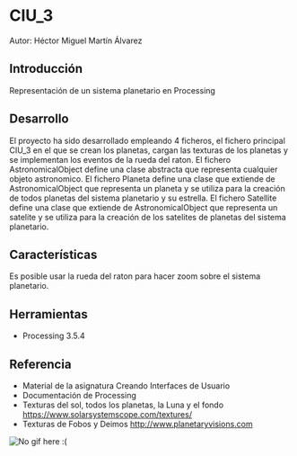 # CIU_3

Autor: Héctor Miguel Martín Álvarez

## Introducción

Representación de un sistema planetario en Processing

## Desarrollo

El proyecto ha sido desarrollado empleando 4 ficheros, el fichero principal CIU_3 en el que se crean los planetas, cargan las texturas de los planetas y se implementan los eventos de la rueda del raton.
El fichero AstronomicalObject define una clase abstracta que representa cualquier objeto astronomico.
El fichero Planeta define una clase que extiende de AstronomicalObject que representa un planeta y se utiliza para la creación de todos planetas del sistema planetario y su estrella.
El fichero Satellite define una clase que extiende de AstronomicalObject que representa un satelite y se utiliza para la creación de los satelites de planetas del sistema planetario.

## Características

Es posible usar la rueda del raton para hacer zoom sobre el sistema planetario.

## Herramientas

  - Processing 3.5.4

## Referencia

  - Material de la asignatura Creando Interfaces de Usuario
  - Documentación de Processing
  - Texturas del sol, todos los planetas, la Luna y el fondo https://www.solarsystemscope.com/textures/
  - Texturas de Fobos y Deimos http://www.planetaryvisions.com

![No gif here :(]()
